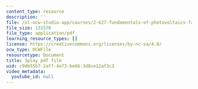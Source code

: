 ```yaml
---
content_type: resource
description: ''
file: /ol-ocw-studio-app/courses/2-627-fundamentals-of-photovoltaics-fall-2013/c9db55b72aff4e73be663d8ce12af3c3_W1Wh00CQ-Vc.pdf
file_size: 131570
file_type: application/pdf
learning_resource_types: []
license: https://creativecommons.org/licenses/by-nc-sa/4.0/
ocw_type: OCWFile
resourcetype: Document
title: 3play pdf file
uid: c9db55b7-2aff-4e73-be66-3d8ce12af3c3
video_metadata:
  youtube_id: null
---
```

